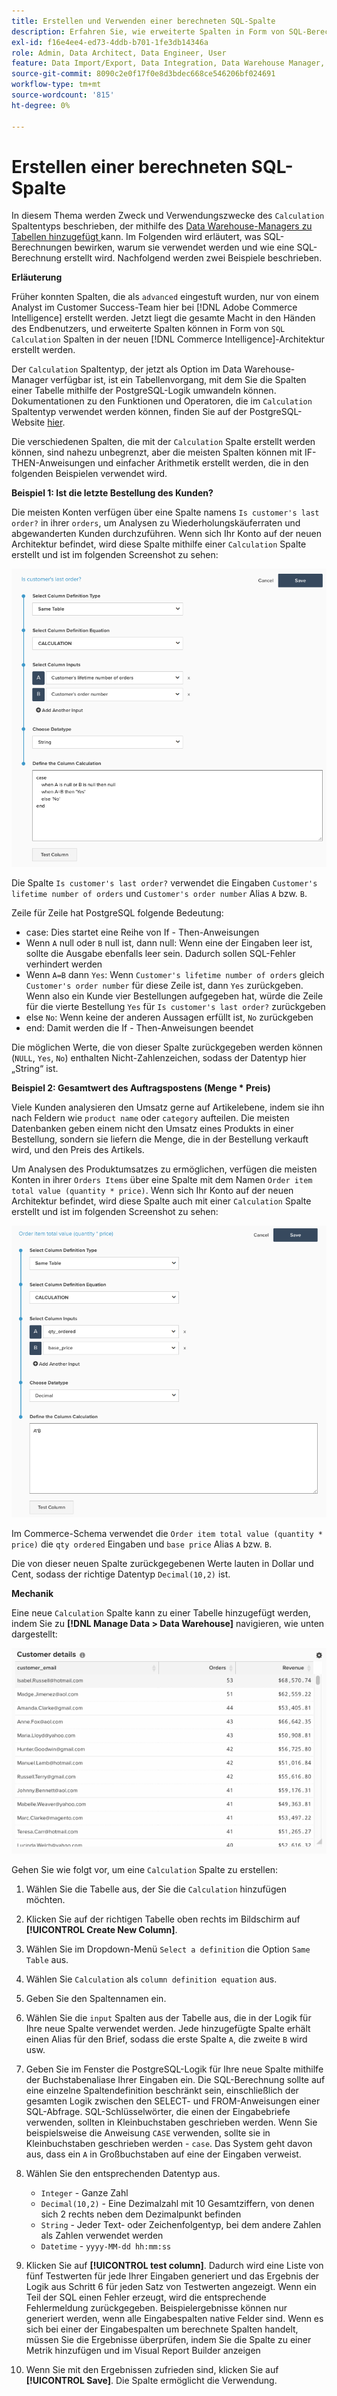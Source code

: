 ```yaml
---
title: Erstellen und Verwenden einer berechneten SQL-Spalte
description: Erfahren Sie, wie erweiterte Spalten in Form von SQL-Berechnungsspalten in der neuen Adobe Commerce Intelligence-Architektur erstellt werden können.
exl-id: f16e4ee4-ed73-4ddb-b701-1fe3db14346a
role: Admin, Data Architect, Data Engineer, User
feature: Data Import/Export, Data Integration, Data Warehouse Manager, SQL Report Builder, Commerce Tables
source-git-commit: 8090c2e0f17f0e8d3bdec668ce546206bf024691
workflow-type: tm+mt
source-wordcount: '815'
ht-degree: 0%

---
```


# Erstellen einer berechneten SQL-Spalte

In diesem Thema werden Zweck und Verwendungszwecke des `Calculation` Spaltentyps beschrieben, der mithilfe des [Data Warehouse-Managers zu Tabellen hinzugefügt ](../data-warehouse-mgr/tour-dwm.md) kann. Im Folgenden wird erläutert, was SQL-Berechnungen bewirken, warum sie verwendet werden und wie eine SQL-Berechnung erstellt wird. Nachfolgend werden zwei Beispiele beschrieben.

**Erläuterung**

Früher konnten Spalten, die als `advanced` eingestuft wurden, nur von einem Analyst im Customer Success-Team hier bei [!DNL Adobe Commerce Intelligence] erstellt werden. Jetzt liegt die gesamte Macht in den Händen des Endbenutzers, und erweiterte Spalten können in Form von `SQL Calculation` Spalten in der neuen [!DNL Commerce Intelligence]-Architektur erstellt werden.

Der `Calculation` Spaltentyp, der jetzt als Option im Data Warehouse-Manager verfügbar ist, ist ein Tabellenvorgang, mit dem Sie die Spalten einer Tabelle mithilfe der PostgreSQL-Logik umwandeln können. Dokumentationen zu den Funktionen und Operatoren, die im `Calculation` Spaltentyp verwendet werden können, finden Sie auf der PostgreSQL-Website [hier](https://www.postgresql.org/docs/9.6/functions.html).

Die verschiedenen Spalten, die mit der `Calculation` Spalte erstellt werden können, sind nahezu unbegrenzt, aber die meisten Spalten können mit IF-THEN-Anweisungen und einfacher Arithmetik erstellt werden, die in den folgenden Beispielen verwendet wird.

**Beispiel 1: Ist die letzte Bestellung des Kunden?**

Die meisten Konten verfügen über eine Spalte namens `Is customer's last order?` in ihrer `orders`, um Analysen zu Wiederholungskäuferraten und abgewanderten Kunden durchzuführen. Wenn sich Ihr Konto auf der neuen Architektur befindet, wird diese Spalte mithilfe einer `Calculation` Spalte erstellt und ist im folgenden Screenshot zu sehen:

![](../../assets/Is_customer_s_last_order.png)

Die Spalte `Is customer's last order?` verwendet die Eingaben `Customer's lifetime number of orders` und `Customer's order number` Alias `A` bzw. `B`.

Zeile für Zeile hat PostgreSQL folgende Bedeutung:

* case: Dies startet eine Reihe von If - Then-Anweisungen
* Wenn `A` null oder `B` null ist, dann null: Wenn eine der Eingaben leer ist, sollte die Ausgabe ebenfalls leer sein. Dadurch sollen SQL-Fehler verhindert werden
* Wenn `A=B` dann `Yes`: Wenn `Customer's lifetime number of orders` gleich `Customer's order number` für diese Zeile ist, dann `Yes` zurückgeben. Wenn also ein Kunde vier Bestellungen aufgegeben hat, würde die Zeile für die vierte Bestellung `Yes` für `Is customer's last order?` zurückgeben
* else `No`: Wenn keine der anderen Aussagen erfüllt ist, `No` zurückgeben
* end: Damit werden die If - Then-Anweisungen beendet

Die möglichen Werte, die von dieser Spalte zurückgegeben werden können (`NULL`, `Yes`, `No`) enthalten Nicht-Zahlenzeichen, sodass der Datentyp hier „String“ ist.

**Beispiel 2: Gesamtwert des Auftragspostens (Menge * Preis)**

Viele Kunden analysieren den Umsatz gerne auf Artikelebene, indem sie ihn nach Feldern wie `product name` oder `category` aufteilen. Die meisten Datenbanken geben einem nicht den Umsatz eines Produkts in einer Bestellung, sondern sie liefern die Menge, die in der Bestellung verkauft wird, und den Preis des Artikels.

Um Analysen des Produktumsatzes zu ermöglichen, verfügen die meisten Konten in ihrer `Orders Items` über eine Spalte mit dem Namen `Order item total value (quantity * price)`. Wenn sich Ihr Konto auf der neuen Architektur befindet, wird diese Spalte auch mit einer `Calculation` Spalte erstellt und ist im folgenden Screenshot zu sehen:

![](../../assets/Order_item_total_value.png)

Im Commerce-Schema verwendet die `Order item total value (quantity * price)` die `qty ordered` Eingaben und `base price` Alias `A` bzw. `B`.

Die von dieser neuen Spalte zurückgegebenen Werte lauten in Dollar und Cent, sodass der richtige Datentyp `Decimal(10,2)` ist.

**Mechanik**

Eine neue `Calculation` Spalte kann zu einer Tabelle hinzugefügt werden, indem Sie zu **[!DNL Manage Data > Data Warehouse]** navigieren, wie unten dargestellt:

![](../../assets/blobid2.png)

Gehen Sie wie folgt vor, um eine `Calculation` Spalte zu erstellen:

1. Wählen Sie die Tabelle aus, der Sie die `Calculation` hinzufügen möchten.
1. Klicken Sie auf der richtigen Tabelle oben rechts im Bildschirm auf **[!UICONTROL Create New Column]**.
1. Wählen Sie im Dropdown-Menü `Select a definition` die Option `Same Table` aus.
1. Wählen Sie `Calculation` als `column definition equation` aus.
1. Geben Sie den Spaltennamen ein.
1. Wählen Sie die `input` Spalten aus der Tabelle aus, die in der Logik für Ihre neue Spalte verwendet werden. Jede hinzugefügte Spalte erhält einen Alias für den Brief, sodass die erste Spalte `A`, die zweite `B` wird usw.
1. Geben Sie im Fenster die PostgreSQL-Logik für Ihre neue Spalte mithilfe der Buchstabenaliase Ihrer Eingaben ein. Die SQL-Berechnung sollte auf eine einzelne Spaltendefinition beschränkt sein, einschließlich der gesamten Logik zwischen den SELECT- und FROM-Anweisungen einer SQL-Abfrage. SQL-Schlüsselwörter, die einen der Eingabebriefe verwenden, sollten in Kleinbuchstaben geschrieben werden. Wenn Sie beispielsweise die Anweisung `CASE` verwenden, sollte sie in Kleinbuchstaben geschrieben werden - `case`. Das System geht davon aus, dass ein `A` in Großbuchstaben auf eine der Eingaben verweist.
1. Wählen Sie den entsprechenden Datentyp aus.
   * `Integer` - Ganze Zahl
   * `Decimal(10,2)` - Eine Dezimalzahl mit 10 Gesamtziffern, von denen sich 2 rechts neben dem Dezimalpunkt befinden
   * `String` - Jeder Text- oder Zeichenfolgentyp, bei dem andere Zahlen als Zahlen verwendet werden
   * `Datetime` - `yyyy-MM-dd hh:mm:ss`

1. Klicken Sie auf **[!UICONTROL test column]**. Dadurch wird eine Liste von fünf Testwerten für jede Ihrer Eingaben generiert und das Ergebnis der Logik aus Schritt 6 für jeden Satz von Testwerten angezeigt. Wenn ein Teil der SQL einen Fehler erzeugt, wird die entsprechende Fehlermeldung zurückgegeben. Beispielergebnisse können nur generiert werden, wenn alle Eingabespalten native Felder sind. Wenn es sich bei einer der Eingabespalten um berechnete Spalten handelt, müssen Sie die Ergebnisse überprüfen, indem Sie die Spalte zu einer Metrik hinzufügen und im Visual Report Builder anzeigen

1. Wenn Sie mit den Ergebnissen zufrieden sind, klicken Sie auf **[!UICONTROL Save]**. Die Spalte ermöglicht die Verwendung.

